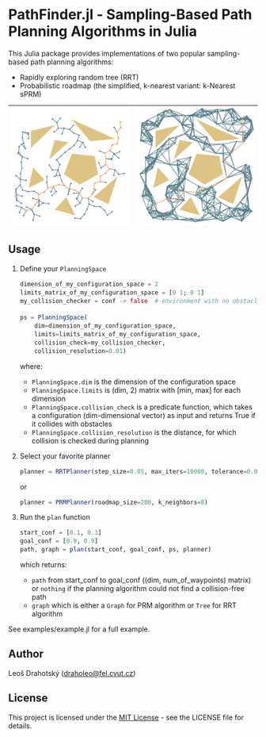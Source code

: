 # PathFinder.jl - Sampling-Based Path Planning Algorithms in Julia

This Julia package provides implementations of two popular sampling-based path planning algorithms:

- Rapidly exploring random tree (RRT)
- Probabilistic roadmap (the simplified, k-nearest variant: k-Nearest sPRM)

|![RRT](examples/results/rrt_hard.svg) |![PRM](examples/results/prm_hard.svg) |
|--------------------------------------|--------------------------------------|

## Usage

1. Define your `PlanningSpace`

    ```julia
    dimension_of_my_configuration_space = 2
    limits_matrix_of_my_configuration_space = [0 1; 0 1]
    my_collision_checker = conf -> false  # environment with no obstacles

    ps = PlanningSpace(
        dim=dimension_of_my_configuration_space,
        limits=limits_matrix_of_my_configuration_space,
        collision_check=my_collision_checker,
        collision_resolution=0.01)
    ```
    where:
    - `PlanningSpace.dim` is the dimension of the configuration space
    - `PlanningSpace.limits` is (dim, 2) matrix with [min, max] for each dimension
    - `PlanningSpace.collision_check` is a predicate function, which takes a configuration (dim-dimensional vector) as input and returns True if it collides with obstacles
    - `PlanningSpace.collision_resolution` is the distance, for which collision is checked during planning

2. Select your favorite planner

    ```julia
    planner = RRTPlanner(step_size=0.05, max_iters=10000, tolerance=0.05)
    ```
    or
    ```julia
    planner = PRMPlanner(roadmap_size=200, k_neighbors=8)
    ```


3. Run the `plan` function
    
    ```julia
    start_conf = [0.1, 0.1]
    goal_conf = [0.9, 0.9]
    path, graph = plan(start_conf, goal_conf, ps, planner)
    ```
    which returns:
    - `path` from start_conf to goal_conf ((dim, num_of_waypoints) matrix) or `nothing` if the planning algorithm could not find a collision-free path
    - `graph` which is either a `Graph` for PRM algorithm or `Tree` for RRT algorithm

See examples/example.jl for a full example.

## Author

Leoš Drahotský (draholeo@fel.cvut.cz)

## License

This project is licensed under the [MIT License](LICENSE) - see the LICENSE file for details.
